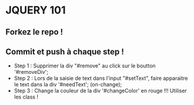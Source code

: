 # JQUERY 101

## Forkez le repo !
## Commit et push à chaque step !

* Step 1 : Supprimer la div "#remove" au click sur le boutton '#removeDiv';
* Step 2 : Lors de la saisie de text dans l'input "#setText", faire apparaitre le text dans la div '#needText'; (on-change);
* Step 3 : Change la couleur de la div '#changeColor' en rouge !!! Utiliser les class !


